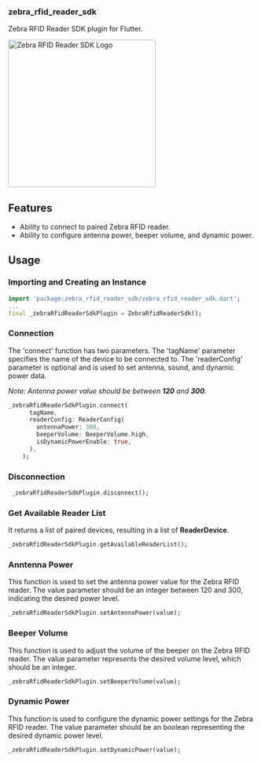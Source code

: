 ### zebra_rfid_reader_sdk

Zebra RFID Reader SDK plugin for Flutter.

<img src="https://github.com/yagmure15/zebra_rfid_reader_sdk/raw/main/site/zebra_rfd8500.png" alt="Zebra RFID Reader SDK Logo" width="300">


 
## Features
- Ability to connect to paired Zebra RFID reader.
- Ability to configure antenna power, beeper volume, and dynamic power.

## Usage

### Importing and Creating an Instance
```dart
import 'package:zebra_rfid_reader_sdk/zebra_rfid_reader_sdk.dart';
...
final _zebraRfidReaderSdkPlugin = ZebraRfidReaderSdk();
```

### Connection
The 'connect' function has two parameters. The 'tagName' parameter specifies the name of the device to be connected to. The 'readerConfig' parameter is optional and is used to set antenna, sound, and dynamic power data.

*Note: Antenna power value should be between **120** and **300**.*

```dart
_zebraRfidReaderSdkPlugin.connect(
      tagName,
      readerConfig: ReaderConfig(
        antennaPower: 300,
        beeperVolume: BeeperVolume.high,
        isDynamicPowerEnable: true,
      ),
    );
```
### Disconnection
```dart
 _zebraRfidReaderSdkPlugin.disconnect();
```
### Get Available Reader List 
It returns a list of paired devices, resulting in a list of **ReaderDevice**.
```dart
_zebraRfidReaderSdkPlugin.getAvailableReaderList();
```


### Anntenna Power
This function is used to set the antenna power value for the Zebra RFID reader. The value parameter should be an integer between 120 and 300, indicating the desired power level.
```dart
_zebraRfidReaderSdkPlugin.setAntennaPower(value);
```

### Beeper Volume
This function is used to adjust the volume of the beeper on the Zebra RFID reader. The value parameter represents the desired volume level, which should be an integer.
```dart
_zebraRfidReaderSdkPlugin.setBeeperVolume(value);
```

### Dynamic Power
This function is used to configure the dynamic power settings for the Zebra RFID reader. The value parameter should be an boolean representing the desired dynamic power level.
```dart
_zebraRfidReaderSdkPlugin.setDynamicPower(value);
```
